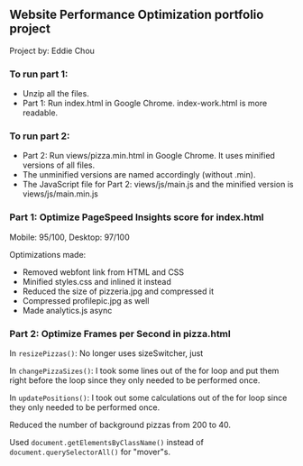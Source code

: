 ## Website Performance Optimization portfolio project
Project by: Eddie Chou

### To run part 1: 
- Unzip all the files.
- Part 1: Run index.html in Google Chrome. index-work.html is more readable.

### To run part 2:
- Part 2: Run views/pizza.min.html in Google Chrome. It uses minified versions of all files.
- The unminified versions are named accordingly (without .min).
- The JavaScript file for Part 2: views/js/main.js and the minified version is views/js/main.min.js


### Part 1: Optimize PageSpeed Insights score for index.html

Mobile: 95/100, Desktop: 97/100

Optimizations made:

- Removed webfont link from HTML and CSS
- Minified styles.css and inlined it instead
- Reduced the size of pizzeria.jpg and compressed it
- Compressed profilepic.jpg as well
- Made analytics.js async

### Part 2: Optimize Frames per Second in pizza.html

In `resizePizzas()`:
No longer uses sizeSwitcher, just

In `changePizzaSizes()`:
I took some lines out of the for loop and put them right before the loop since they only needed to be performed once.

In `updatePositions()`:
I took out some calculations out of the for loop since they only needed to be performed once.

Reduced the number of background pizzas from 200 to 40.

Used `document.getElementsByClassName()` instead of `document.querySelectorAll()` for "mover"s.